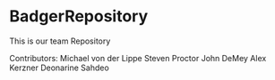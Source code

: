 # BadgerRepository
This is our team Repository

Contributors:
Michael von der Lippe
Steven Proctor
John DeMey
Alex Kerzner
Deonarine Sahdeo